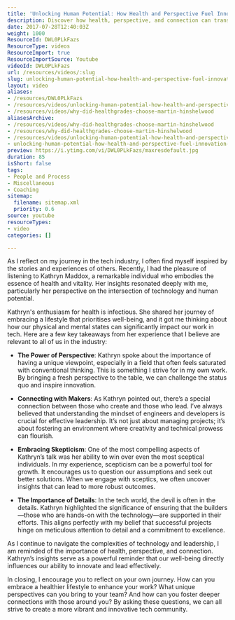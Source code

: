 ```yaml
---
title: 'Unlocking Human Potential: How Health and Perspective Fuel Innovation in Tech'
description: Discover how health, perspective, and connection can transform your tech journey. Explore insights from Kathryn Maddox to inspire innovation and well-being!
date: 2017-07-28T12:40:03Z
weight: 1000
ResourceId: DWL0PLkFazs
ResourceType: videos
ResourceImport: true
ResourceImportSource: Youtube
videoId: DWL0PLkFazs
url: /resources/videos/:slug
slug: unlocking-human-potential-how-health-and-perspective-fuel-innovation-in-tech
layout: video
aliases:
- /resources/DWL0PLkFazs
- /resources/videos/unlocking-human-potential-how-health-and-perspective-fuel-innovation-in-tech
- /resources/videos/why-did-healthgrades-choose-martin-hinshelwood
aliasesArchive:
- /resources/videos/why-did-healthgrades-choose-martin-hinshelwood
- /resources/why-did-healthgrades-choose-martin-hinshelwood
- /resources/videos/unlocking-human-potential-how-health-and-perspective-fuel-innovation-in-tech
- unlocking-human-potential-how-health-and-perspective-fuel-innovation-in-tech
preview: https://i.ytimg.com/vi/DWL0PLkFazs/maxresdefault.jpg
duration: 85
isShort: false
tags:
- People and Process
- Miscellaneous
- Coaching
sitemap:
  filename: sitemap.xml
  priority: 0.6
source: youtube
resourceTypes:
- video
categories: []

---
```

As I reflect on my journey in the tech industry, I often find myself inspired by the stories and experiences of others. Recently, I had the pleasure of listening to Kathryn Maddox, a remarkable individual who embodies the essence of health and vitality. Her insights resonated deeply with me, particularly her perspective on the intersection of technology and human potential.

Kathryn's enthusiasm for health is infectious. She shared her journey of embracing a lifestyle that prioritises well-being, and it got me thinking about how our physical and mental states can significantly impact our work in tech. Here are a few key takeaways from her experience that I believe are relevant to all of us in the industry:

- **The Power of Perspective**: Kathryn spoke about the importance of having a unique viewpoint, especially in a field that often feels saturated with conventional thinking. This is something I strive for in my own work. By bringing a fresh perspective to the table, we can challenge the status quo and inspire innovation.

- **Connecting with Makers**: As Kathryn pointed out, there’s a special connection between those who create and those who lead. I’ve always believed that understanding the mindset of engineers and developers is crucial for effective leadership. It’s not just about managing projects; it’s about fostering an environment where creativity and technical prowess can flourish.

- **Embracing Skepticism**: One of the most compelling aspects of Kathryn’s talk was her ability to win over even the most sceptical individuals. In my experience, scepticism can be a powerful tool for growth. It encourages us to question our assumptions and seek out better solutions. When we engage with sceptics, we often uncover insights that can lead to more robust outcomes.

- **The Importance of Details**: In the tech world, the devil is often in the details. Kathryn highlighted the significance of ensuring that the builders—those who are hands-on with the technology—are supported in their efforts. This aligns perfectly with my belief that successful projects hinge on meticulous attention to detail and a commitment to excellence.

As I continue to navigate the complexities of technology and leadership, I am reminded of the importance of health, perspective, and connection. Kathryn’s insights serve as a powerful reminder that our well-being directly influences our ability to innovate and lead effectively.

In closing, I encourage you to reflect on your own journey. How can you embrace a healthier lifestyle to enhance your work? What unique perspectives can you bring to your team? And how can you foster deeper connections with those around you? By asking these questions, we can all strive to create a more vibrant and innovative tech community.
